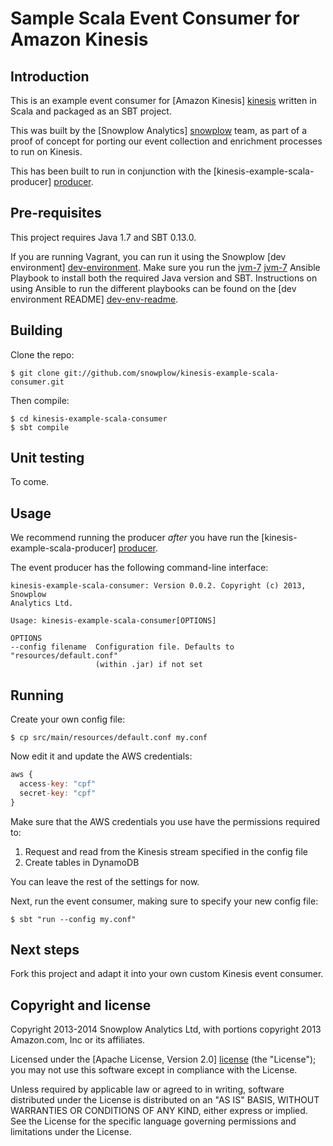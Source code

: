 # Sample Scala Event Consumer for Amazon Kinesis

## Introduction

This is an example event consumer for [Amazon Kinesis] [kinesis]
written in Scala and packaged as an SBT project.

This was built by the [Snowplow Analytics] [snowplow] team,
as part of a proof of concept for porting our event collection and
enrichment processes to run on Kinesis.

This has been built to run in conjunction with the 
[kinesis-example-scala-producer] [producer].

## Pre-requisites

This project requires Java 1.7 and SBT 0.13.0.

If you are running Vagrant, you can run it using the Snowplow
[dev environment] [dev-environment]. Make sure you run the [jvm-7] [jvm-7]
Ansible Playbook to install both the required Java version and SBT. 
Instructions on using Ansible to run the different playbooks can be found on the 
[dev environment README] [dev-env-readme].

## Building

Clone the repo:

    $ git clone git://github.com/snowplow/kinesis-example-scala-consumer.git

Then compile:

    $ cd kinesis-example-scala-consumer
    $ sbt compile
    
## Unit testing

To come.

## Usage

We recommend running the producer *after* you have run the 
[kinesis-example-scala-producer] [producer]. 

The event producer has the following command-line interface:

```
kinesis-example-scala-consumer: Version 0.0.2. Copyright (c) 2013, Snowplow
Analytics Ltd.

Usage: kinesis-example-scala-consumer[OPTIONS]

OPTIONS
--config filename  Configuration file. Defaults to "resources/default.conf"
                   (within .jar) if not set
```

## Running

Create your own config file:

    $ cp src/main/resources/default.conf my.conf

Now edit it and update the AWS credentials:

```js
aws {
  access-key: "cpf"
  secret-key: "cpf"
}
```

Make sure that the AWS credentials you use have the permissions required to:

1. Request and read from the Kinesis stream specified in the config file
2. Create tables in DynamoDB

You can leave the rest of the settings for now.

Next, run the event consumer, making sure to specify your new config file:

    $ sbt "run --config my.conf"

## Next steps

Fork this project and adapt it into your own custom Kinesis event consumer.

## Copyright and license

Copyright 2013-2014 Snowplow Analytics Ltd, with portions copyright
2013 Amazon.com, Inc or its affiliates.

Licensed under the [Apache License, Version 2.0] [license] (the "License");
you may not use this software except in compliance with the License.

Unless required by applicable law or agreed to in writing, software
distributed under the License is distributed on an "AS IS" BASIS,
WITHOUT WARRANTIES OR CONDITIONS OF ANY KIND, either express or implied.
See the License for the specific language governing permissions and
limitations under the License.

[kinesis]: http://aws.amazon.com/kinesis/
[snowplow]: http://snowplowanalytics.com
[sbt]: http://typesafe.artifactoryonline.com/typesafe/ivy-releases/org.scala-sbt/sbt-launch/0.13.0/sbt-launch.jar

[kinesis-ui]: https://console.aws.amazon.com/kinesis/?
[producer]: https://github.com/snowplow/kinesis-example-scala-producer
[dev-environment]: https://github.com/snowplow/dev-environment
[dev-env-readme]: https://github.com/snowplow/dev-environment/blob/master/README.md
[jvm-7]: https://github.com/snowplow/ansible-playbooks/blob/master/generic/jvm/jvm-7.yaml

[license]: http://www.apache.org/licenses/LICENSE-2.0

